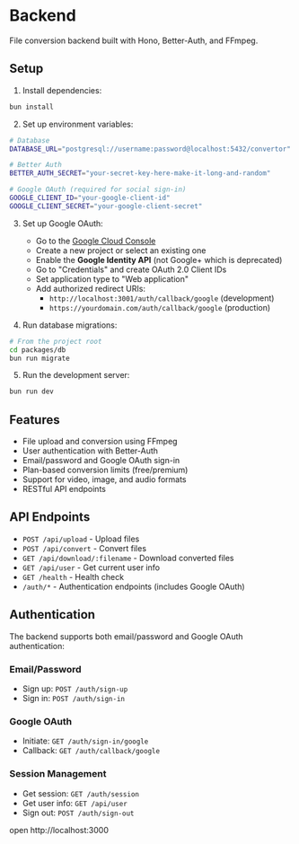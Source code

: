 # Backend

File conversion backend built with Hono, Better-Auth, and FFmpeg.

## Setup

1. Install dependencies:

```bash
bun install
```

2. Set up environment variables:

```bash
# Database
DATABASE_URL="postgresql://username:password@localhost:5432/convertor"

# Better Auth
BETTER_AUTH_SECRET="your-secret-key-here-make-it-long-and-random"

# Google OAuth (required for social sign-in)
GOOGLE_CLIENT_ID="your-google-client-id"
GOOGLE_CLIENT_SECRET="your-google-client-secret"
```

3. Set up Google OAuth:

   - Go to the [Google Cloud Console](https://console.cloud.google.com/)
   - Create a new project or select an existing one
   - Enable the **Google Identity API** (not Google+ which is deprecated)
   - Go to "Credentials" and create OAuth 2.0 Client IDs
   - Set application type to "Web application"
   - Add authorized redirect URIs:
     - `http://localhost:3001/auth/callback/google` (development)
     - `https://yourdomain.com/auth/callback/google` (production)

4. Run database migrations:

```bash
# From the project root
cd packages/db
bun run migrate
```

5. Run the development server:

```bash
bun run dev
```

## Features

- File upload and conversion using FFmpeg
- User authentication with Better-Auth
- Email/password and Google OAuth sign-in
- Plan-based conversion limits (free/premium)
- Support for video, image, and audio formats
- RESTful API endpoints

## API Endpoints

- `POST /api/upload` - Upload files
- `POST /api/convert` - Convert files
- `GET /api/download/:filename` - Download converted files
- `GET /api/user` - Get current user info
- `GET /health` - Health check
- `/auth/*` - Authentication endpoints (includes Google OAuth)

## Authentication

The backend supports both email/password and Google OAuth authentication:

### Email/Password

- Sign up: `POST /auth/sign-up`
- Sign in: `POST /auth/sign-in`

### Google OAuth

- Initiate: `GET /auth/sign-in/google`
- Callback: `GET /auth/callback/google`

### Session Management

- Get session: `GET /auth/session`
- Get user info: `GET /api/user`
- Sign out: `POST /auth/sign-out`

open http://localhost:3000
